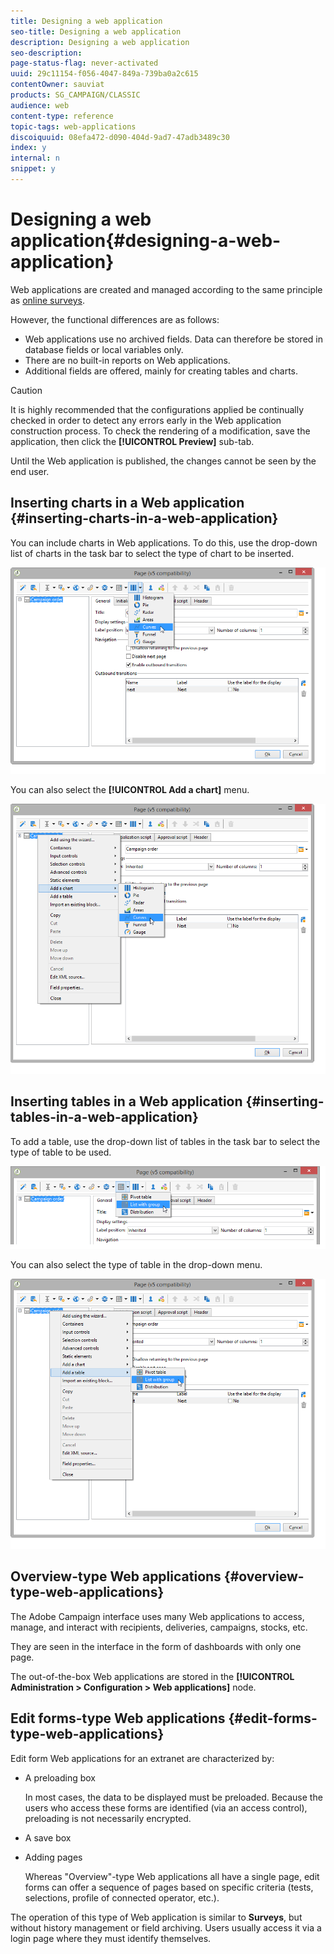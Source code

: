 ```yaml
---
title: Designing a web application
seo-title: Designing a web application
description: Designing a web application
seo-description: 
page-status-flag: never-activated
uuid: 29c11154-f056-4047-849a-739ba0a2c615
contentOwner: sauviat
products: SG_CAMPAIGN/CLASSIC
audience: web
content-type: reference
topic-tags: web-applications
discoiquuid: 08efa472-d090-404d-9ad7-47adb3489c30
index: y
internal: n
snippet: y
---
```


# Designing a web application{#designing-a-web-application}

Web applications are created and managed according to the same principle as [online surveys](../../web/using/about-surveys.md).

However, the functional differences are as follows:

* Web applications use no archived fields. Data can therefore be stored in database fields or local variables only.
* There are no built-in reports on Web applications.
* Additional fields are offered, mainly for creating tables and charts.

>[!CAUTION]
>
>It is highly recommended that the configurations applied be continually checked in order to detect any errors early in the Web application construction process. To check the rendering of a modification, save the application, then click the **[!UICONTROL Preview]** sub-tab.   
>
>Until the Web application is published, the changes cannot be seen by the end user.

## Inserting charts in a Web application {#inserting-charts-in-a-web-application}

You can include charts in Web applications. To do this, use the drop-down list of charts in the task bar to select the type of chart to be inserted.

![](assets/s_ncs_admin_webapps_bar_graph.png)

You can also select the **[!UICONTROL Add a chart]** menu.

![](assets/s_ncs_admin_webapps_graph.png)

## Inserting tables in a Web application {#inserting-tables-in-a-web-application}

To add a table, use the drop-down list of tables in the task bar to select the type of table to be used.

![](assets/s_ncs_admin_webapps_bar_table.png)

You can also select the type of table in the drop-down menu.

![](assets/s_ncs_admin_webapps_table.png)

## Overview-type Web applications {#overview-type-web-applications}

The Adobe Campaign interface uses many Web applications to access, manage, and interact with recipients, deliveries, campaigns, stocks, etc.

They are seen in the interface in the form of dashboards with only one page.

The out-of-the-box Web applications are stored in the **[!UICONTROL Administration > Configuration > Web applications]** node.

## Edit forms-type Web applications {#edit-forms-type-web-applications}

Edit form Web applications for an extranet are characterized by:

* A preloading box

  In most cases, the data to be displayed must be preloaded. Because the users who access these forms are identified (via an access control), preloading is not necessarily encrypted.

* A save box
* Adding pages

  Whereas "Overview"-type Web applications all have a single page, edit forms can offer a sequence of pages based on specific criteria (tests, selections, profile of connected operator, etc.).

The operation of this type of Web application is similar to **Surveys**, but without history management or field archiving. Users usually access it via a login page where they must identify themselves. 
